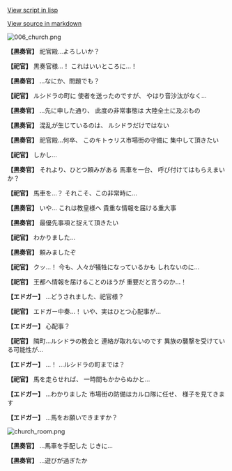 [View script in lisp](../scripts/1710502.txt)

[View source in markdown](1710502.md)

![006_church.png](../images/backgrounds/006_church.png)

**【黒奏官】**
祀官殿…よろしいか？

**【祀官】**
黒奏官様…！
これはいいところに…！

**【黒奏官】**
…なにか、問題でも？

**【祀官】**
ルシドラの町に
使者を送ったのですが、
やはり音沙汰がなく…

**【黒奏官】**
…先に申した通り、
此度の非常事態は
大陸全土に及ぶもの

**【黒奏官】**
混乱が生じているのは、
ルシドラだけではない

**【黒奏官】**
祀官殿…何卒、
このキトゥリス市場街の守備に
集中して頂きたい

**【祀官】**
しかし…

**【黒奏官】**
それより、ひとつ頼みがある
馬車を一台、
呼び付けてはもらえまいか？

**【祀官】**
馬車を…？
それこそ、この非常時に…

**【黒奏官】**
いや…
これは教皇様へ
貴重な情報を届ける重大事

**【黒奏官】**
最優先事項と捉えて頂きたい

**【祀官】**
わかりました…

**【黒奏官】**
頼みましたぞ

**【祀官】**
クッ…！
今も、人々が犠牲になっているかも
しれないのに…

**【祀官】**
王都へ情報を届けることのほうが
重要だと言うのか…！

**【エドガー】**
…どうされました、祀官様？

**【祀官】**
エドガー中奏…！
いや、実はひとつ心配事が…

**【エドガー】**
心配事？

**【祀官】**
隣町…ルシドラの教会と
連絡が取れないのです
異族の襲撃を受けている可能性が…

**【エドガー】**
…！
…ルシドラの町までは？

**【祀官】**
馬を走らせれば、
一時間もかからぬかと…

**【エドガー】**
…わかりました
市場街の防備はカルロ隊に任せ、
様子を見てきます

**【エドガー】**
…馬をお願いできますか？

![church_room.png](../images/backgrounds/church_room.png)

**【黒奏官】**
…馬車を手配した
じきに…

**【黒奏官】**
…遊びが過ぎたか